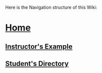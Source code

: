 Here is the Navigation structure of this Wiki:
# [Home](https://github.com/JordanStanchev/hello-world/wiki)
## [Instructor's Example](https://github.com/JordanStanchev/hello-world/wiki/Jordan-Stanchev---Instructor's-Example)
## [Student's Directory](https://github.com/JordanStanchev/Getting-Started-as-User-Assistance-Developer/wiki/Links-to-Students-Projects)
